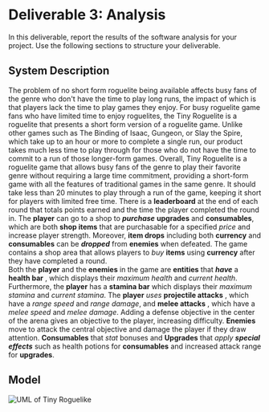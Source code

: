 # Deliverable 3: Analysis

In this deliverable, report the results of the software analysis for your project. Use the following sections to structure your deliverable.

## System Description

The problem of no short form roguelite being available affects busy fans of the genre who don't have the time to play long runs, the impact of which is that players lack the time to play games they enjoy. For busy roguelite game fans who have limited time to enjoy roguelites, the Tiny Roguelite is a roguelite that presents a short form version of a roguelite game. Unlike other games such as The Binding of Isaac, Gungeon, or Slay the Spire, which take up to an hour or more to complete a single run, our product takes much less time to play through for those who do not have the time to commit to a run of those longer-form games. Overall, Tiny Roguelite is a roguelite game that allows busy fans of the genre to play their favorite genre without requiring a large time commitment, providing a short-form game with all the features of traditional games in the same genre.
It should take less than 20 minutes to play through a run of the game, keeping it short for players with limited free time. There is a **leaderboard** at the end of each round that totals points earned and the time the player completed the round in. The **player** can go to a shop to ***purchase*** **upgrades** and **consumables**, which are both **shop items** that are purchasable for a specified *price* and increase player strength. Moreover, **item drops** including both **currency** and **consumables** can be ***dropped*** from **enemies** when defeated. The game contains a shop area that allows players to *buy* **items** using **currency** after they have completed a round.  
Both the **player** and the **enemies** in the game are **entities** that ***have*** a **health bar** , which displays their *maximum health* and *current health*. Furthermore, the **player** has a **stamina bar** which displays their *maximum stamina* and *current stamina*. The **player** *uses* **projectile attacks** , which have a *range speed* and *range damage*, and **melee attacks** , which have a *melee speed* and *melee damage*. Adding a defense objective in the center of the arena gives an objective to the player, increasing difficulty. **Enemies** move to attack the central objective and damage the player if they draw attention. **Consumables** that *stat* bonuses and **Upgrades** that *apply* ***special effects*** such as health potions for **consumables** and increased attack range for **upgrades**. 


## Model


![UML of Tiny Roguelike](https://i.imgur.com/RuDEzNZ.png)

